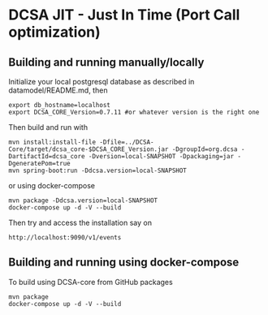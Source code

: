 # DCSA JIT - Just In Time (Port Call optimization)

Building and running manually/locally
-------------------------------------

Initialize your local postgresql database as described in datamodel/README.md, then
```
export db_hostname=localhost
export DCSA_CORE_Version=0.7.11 #or whatever version is the right one
```
Then build and run with
```
mvn install:install-file -Dfile=../DCSA-Core/target/dcsa_core-$DCSA_CORE_Version.jar -DgroupId=org.dcsa -DartifactId=dcsa_core -Dversion=local-SNAPSHOT -Dpackaging=jar -DgeneratePom=true
mvn spring-boot:run -Ddcsa.version=local-SNAPSHOT
```
or using docker-compose
```
mvn package -Ddcsa.version=local-SNAPSHOT
docker-compose up -d -V --build
```

Then try and access the installation say on
```
http://localhost:9090/v1/events
```

Building and running using docker-compose
-----------------------------------------
To build using DCSA-core from GitHub packages
```
mvn package
docker-compose up -d -V --build
```
